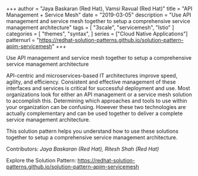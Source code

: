 +++
author = "Jaya Baskaran (Red Hat), Vamsi Ravual (Red Hat)"
title = "API Management + Service Mesh"
date = "2019-03-05"
description = "Use API management and service mesh together to setup a comprehensive service management architecture"
tags = [
    "3scale", "servicemesh", "Istio"
]
categories = [
    "themes",
    "syntax",
]
series = ["Cloud Native Applications"]
patternurl = "https://redhat-solution-patterns.github.io/solution-pattern-apim-servicemesh"
+++


Use API management and service mesh together to setup a comprehensive service management architecture

<!--more-->

API-centric and microservices-based IT architectures improve speed, agility, and efficiency. Consistent and effective management of these interfaces and services is critical for successful deployment and use. Most organizations look for either an API management or a service mesh solution to accomplish this. Determining which approaches and tools to use within your organization can be confusing. However these two technologies are actually complementary and can be used together to deliver a complete service management architecture.

This solution pattern helps you understand how to use these solutions together to setup a comprehensive service management architecture.


Contributors: _Jaya Baskaran (Red Hat), Ritesh Shah (Red Hat)_

Explore the Solution Pattern: https://redhat-solution-patterns.github.io/solution-pattern-apim-servicemesh